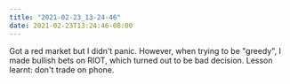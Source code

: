 ```yaml
---
title: "2021-02-23_13-24-46"
date: 2021-02-23T13:24:46-08:00
---
```


Got a red market but I didn't panic. However, when trying to be "greedy", I made bullish bets on RIOT, which turned out to be bad decision. Lesson learnt: don't trade on phone.
